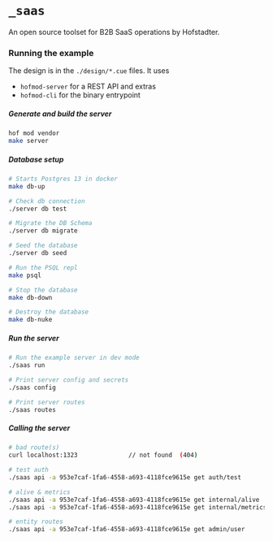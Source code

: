 # `_saas`

An open source toolset for B2B SaaS operations by Hofstadter.

### Running the example

The design is in the `./design/*.cue` files.
It uses

- `hofmod-server` for a REST API and extras
- `hofmod-cli` for the binary entrypoint

##### Generate and build the server

```sh
hof mod vendor
make server
```

##### Database setup

```sh
# Starts Postgres 13 in docker
make db-up

# Check db connection
./server db test

# Migrate the DB Schema
./server db migrate

# Seed the database
./server db seed

# Run the PSQL repl
make psql

# Stop the database
make db-down

# Destroy the database
make db-nuke
```

##### Run the server

```sh
# Run the example server in dev mode
./saas run

# Print server config and secrets
./saas config

# Print server routes
./saas routes
```

##### Calling the server

```sh
# bad route(s)
curl localhost:1323              // not found  (404)

# test auth
./saas api -a 953e7caf-1fa6-4558-a693-4118fce9615e get auth/test

# alive & metrics
./saas api -a 953e7caf-1fa6-4558-a693-4118fce9615e get internal/alive
./saas api -a 953e7caf-1fa6-4558-a693-4118fce9615e get internal/metrics

# entity routes
./saas api -a 953e7caf-1fa6-4558-a693-4118fce9615e get admin/user
```

